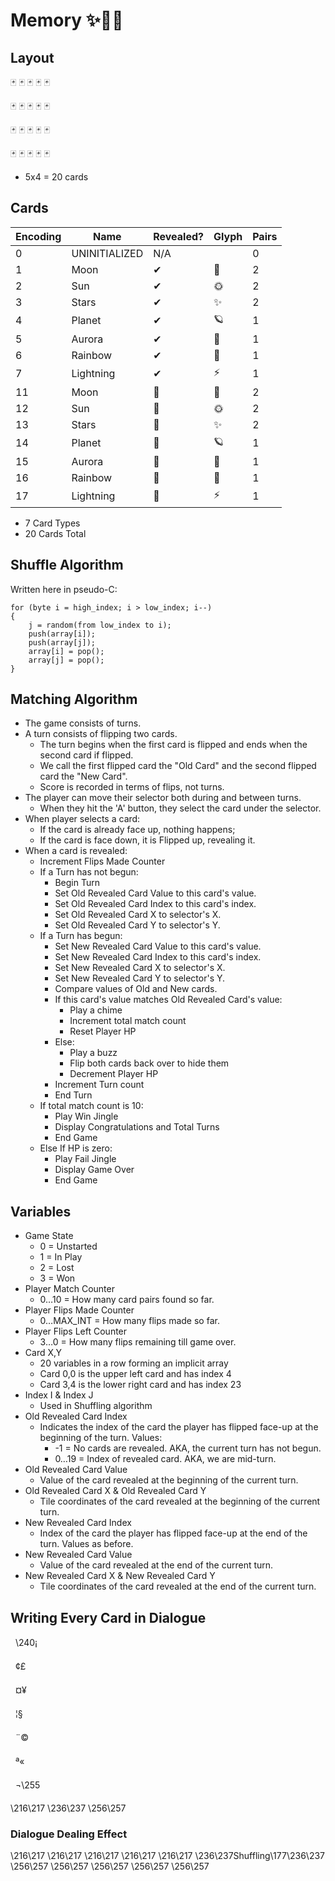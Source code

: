 # Memory ✨🎴🌈


## Layout

🃏 🃏 🃏 🃏 🃏

🃏 🃏 🃏 🃏 🃏

🃏 🃏 🃏 🃏 🃏

🃏 🃏 🃏 🃏 🃏

- 5x4 = 20 cards


## Cards

| Encoding | Name          | Revealed? | Glyph | Pairs |
| -------- | ------------- | --------- | ----- | ----- |
|  0       | UNINITIALIZED |       N/A |       | 0     |
|  1       | Moon          |         ✔ | 🌙    | 2     |
|  2       | Sun           |         ✔ | 🌞    | 2     |
|  3       | Stars         |         ✔ | ✨     | 2     |
|  4       | Planet        |         ✔ | 🪐     | 1     |
|  5       | Aurora        |         ✔ | 🌌    | 1     |
|  6       | Rainbow       |         ✔ | 🌈    | 1     |
|  7       | Lightning     |         ✔ | ⚡     | 1     |
| 11       | Moon          |        🚫 | 🌙    | 2     |
| 12       | Sun           |        🚫 | 🌞    | 2     |
| 13       | Stars         |        🚫 | ✨     | 2     |
| 14       | Planet        |        🚫 | 🪐     | 1     |
| 15       | Aurora        |        🚫 | 🌌    | 1     |
| 16       | Rainbow       |        🚫 | 🌈    | 1     |
| 17       | Lightning     |        🚫 | ⚡     | 1     |

- 7 Card Types
- 20 Cards Total


## Shuffle Algorithm

Written here in pseudo-C:
```
for (byte i = high_index; i > low_index; i--)
{
    j = random(from low_index to i);
    push(array[i]);
    push(array[j]);
    array[i] = pop();
    array[j] = pop();
}
```


## Matching Algorithm
- The game consists of turns.
- A turn consists of flipping two cards.
    - The turn begins when the first card is flipped and ends when the second card if flipped.
    - We call the first flipped card the "Old Card" and the second flipped card the "New Card".
    - Score is recorded in terms of flips, not turns.
- The player can move their selector both during and between turns.
    - When they hit the 'A' button, they select the card under the selector.
- When player selects a card:
    - If the card is already face up, nothing happens;
    - If the card is face down, it is Flipped up, revealing it.
- When a card is revealed:
    - Increment Flips Made Counter
    - If a Turn has not begun:
        - Begin Turn
        - Set Old Revealed Card Value to this card's value.
        - Set Old Revealed Card Index to this card's index.
        - Set Old Revealed Card X to selector's X.
        - Set Old Revealed Card Y to selector's Y.
    - If a Turn has begun:
        - Set New Revealed Card Value to this card's value.
        - Set New Revealed Card Index to this card's index.
        - Set New Revealed Card X to selector's X.
        - Set New Revealed Card Y to selector's Y.
        - Compare values of Old and New cards.
        - If this card's value matches Old Revealed Card's value:
            - Play a chime
            - Increment total match count
            - Reset Player HP
        - Else:
            - Play a buzz
            - Flip both cards back over to hide them
            - Decrement Player HP
        - Increment Turn count
        - End Turn
    - If total match count is 10:
        - Play Win Jingle
        - Display Congratulations and Total Turns
        - End Game
    - Else If HP is zero:
        - Play Fail Jingle
        - Display Game Over
        - End Game


## Variables

- Game State
    - 0 = Unstarted
    - 1 = In Play
    - 2 = Lost
    - 3 = Won
- Player Match Counter
    - 0…10 = How many card pairs found so far.
- Player Flips Made Counter
    - 0…MAX_INT = How many flips made so far.
- Player Flips Left Counter
    - 3…0 = How many flips remaining till game over.
- Card X,Y
    - 20 variables in a row forming an implicit array
    - Card 0,0 is the upper  left card and has index 4
    - Card 3,4 is the lower right card and has index 23
- Index I & Index J
    - Used in Shuffling algorithm
- Old Revealed Card Index
    - Indicates the index of the card the player has flipped face-up at the beginning of the turn.  Values:
        - -1    = No cards are revealed.  AKA, the current turn has not begun.
        - 0…19  = Index of revealed card.  AKA, we are mid-turn.
- Old Revealed Card Value
    - Value of the card revealed at the beginning of the current turn.
- Old Revealed Card X & Old Revealed Card Y
    - Tile coordinates of the card revealed at the beginning of the current turn.
- New Revealed Card Index
    - Index of the card the player has flipped face-up at the end of the turn.  Values as before.
- New Revealed Card Value
    - Value of the card revealed at the end of the current turn.
- New Revealed Card X & New Revealed Card Y
    - Tile coordinates of the card revealed at the end of the current turn.


## Writing Every Card in Dialogue



\240¡



¢£



¤¥



¦§



¨©



ª«



¬\255

\216\217
\236\237
\256\257

### Dialogue Dealing Effect

\216\217 \216\217 \216\217 \216\217 \216\217
\236\237Shuffling\177\236\237
\256\257 \256\257 \256\257 \256\257 \256\257
